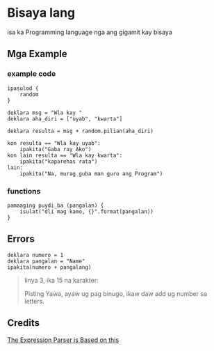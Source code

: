 # Bisaya lang
isa ka Programming language nga ang gigamit kay bisaya

## Mga Example
### example code
```
ipasulod {
    random
}

deklara msg = "Wla kay "
deklara aha_diri = ["uyab", "kwarta"]

deklara resulta = msg + random.pilian(aha_diri)

kon resulta == "Wla kay uyab":
    ipakita("Gaba ray Ako") 
kon lain resulta == "Wla kay kwarta":
    ipakita("kaparehas rata")
lain:
    ipakita("Na, murag guba man guro ang Program") 
```
### functions
```
pamaaging puydi_ba (pangalan) {
    isulat("dli mag kamo, {}".format(pangalan))
}
```
## Errors
```
deklara numero = 1
deklara pangalan = "Name"
ipakita(numero + pangalang)
```
> linya 3, ika 15 na karakter:
> 
> Pisting Yawa, ayaw ug pag binugo, 
> ikaw daw add ug number sa letters.


## Credits
[The Expression Parser is Based on this](https://github.com/davidcallanan/py-myopl-code)